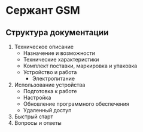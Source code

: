 # Сержант GSM

## Структура документации

1. Техническое описание
	* Назначение и возможности
	* Технические характеристики
	* Комплект поставки, маркировка и упаковка
	* Устройство и работа
		* Электропитание
2. Использование устройства
	* Подготовка к работе
	* Настройка 
	* Обновление программного обеспечения
	* Удаленный доступ
3. Быстрый старт
4. Вопросы и ответы
